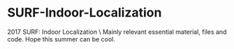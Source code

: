 # SURF-Indoor-Localization
2017 SURF: Indoor Localization \\
Mainly relevant essential material, files and code. Hope this summer can be cool.
